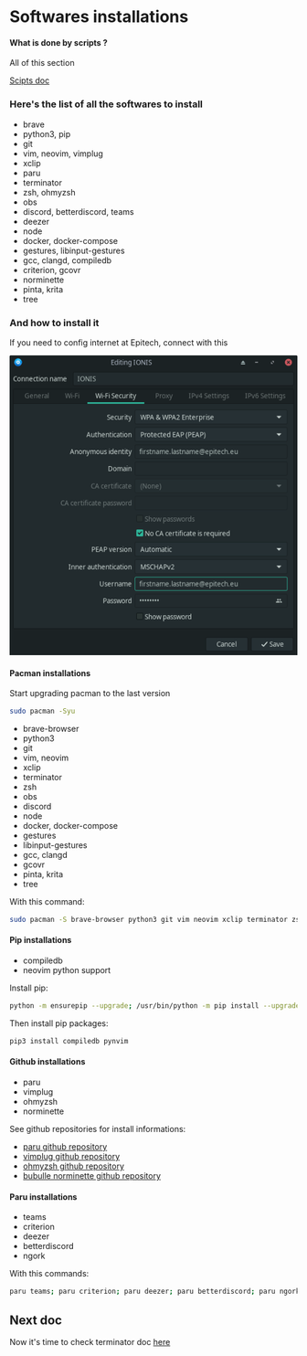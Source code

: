 # Softwares installations

#### What is done by scripts ?

All of this section

[Scipts doc](scripts.md)

### Here's the list of all the softwares to install

- brave
- python3, pip
- git
- vim, neovim, vimplug
- xclip
- paru
- terminator
- zsh, ohmyzsh
- obs
- discord, betterdiscord, teams
- deezer
- node
- docker, docker-compose
- gestures, libinput-gestures
- gcc, clangd, compiledb
- criterion, gcovr
- norminette
- pinta, krita
- tree

### And how to install it

If you need to config internet at Epitech, connect with this

![Epitech Wifi config](img/epitech_wifi_config.png)

#### Pacman installations

Start upgrading pacman to the last version

```bash
sudo pacman -Syu
```

- brave-browser
- python3
- git
- vim, neovim
- xclip
- terminator
- zsh
- obs
- discord
- node
- docker, docker-compose
- gestures
- libinput-gestures
- gcc, clangd
- gcovr
- pinta, krita
- tree

With this command:

```bash
sudo pacman -S brave-browser python3 git vim neovim xclip terminator zsh obs-studio discord nodejs docker docker-compose gestures libinput-gestures gcc clang gcovr pinta krita tree
```

#### Pip installations

- compiledb
- neovim python support

Install pip:

```bash
python -m ensurepip --upgrade; /usr/bin/python -m pip install --upgrade pip
```

Then install pip packages:

```bash
pip3 install compiledb pynvim
```

#### Github installations

- paru
- vimplug
- ohmyzsh
- norminette

See github repositories for install informations:

- [paru github repository](https://github.com/Morganamilo/paru)
- [vimplug github repository](https://github.com/junegunn/vim-plug)
- [ohmyzsh github repository](https://github.com/ohmyzsh/ohmyzsh)
- [bubulle norminette github repository](https://github.com/aureliancnx/Bubulle-Norminette)

#### Paru installations

- teams
- criterion
- deezer
- betterdiscord
- ngork

With this commands:

```bash
paru teams; paru criterion; paru deezer; paru betterdiscord; paru ngork
```

## Next doc

Now it's time to check terminator doc [here](terminator.md)
